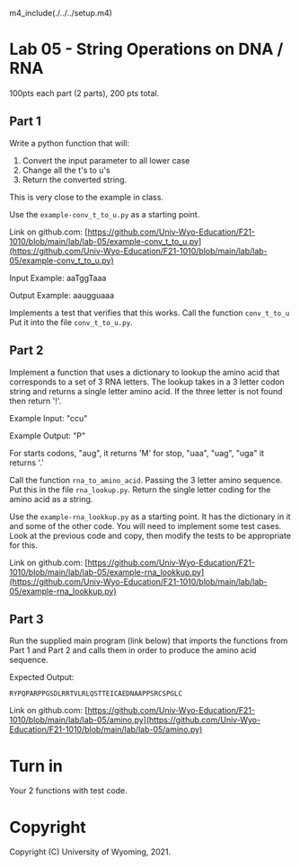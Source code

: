 

m4_include(./../../setup.m4)

# Lab 05 - String Operations on DNA / RNA

100pts each part (2 parts), 200 pts total.



## Part 1

Write a python function that will: 

1.  Convert the input parameter to all lower case
2.  Change all the t's to u's
3.  Return the converted string.

This is very close to the example in class.

Use the `example-conv_t_to_u.py` as a starting point.

Link on github.com: [https://github.com/Univ-Wyo-Education/F21-1010/blob/main/lab/lab-05/example-conv_t_to_u.py](https://github.com/Univ-Wyo-Education/F21-1010/blob/main/lab/lab-05/example-conv_t_to_u.py)

Input Example: aaTggTaaa

Output Example:  aaugguaaa

Implements a test that verifies that this works.  Call the function `conv_t_to_u`
Put it into the file `conv_t_to_u.py`.




## Part 2

Implement a function that uses a dictionary to lookup the amino acid
that corresponds to a set of 3 RNA letters.    The lookup takes in
a 3 letter codon string and returns a single letter amino acid.
If the three letter is not found then return '!'.

Example Input: "ccu" 

Example Output: "P"

For starts codons, "aug",  it returns 'M' for stop, "uaa", "uag", "uga" it returns '.'

Call the function `rna_to_amino_acid`.  Passing the 3 letter amino sequence.
Put this in the file `rna_lookup.py`.
Return the single letter coding for the amino acid as a string.

Use the `example-rna_lookkup.py` as a starting point.    It has the dictionary in it
and some of the other code.  You will need to implement some test cases.  Look at
the previous code and copy, then modify the tests to be appropriate for this.

Link on github.com: [https://github.com/Univ-Wyo-Education/F21-1010/blob/main/lab/lab-05/example-rna_lookkup.py](https://github.com/Univ-Wyo-Education/F21-1010/blob/main/lab/lab-05/example-rna_lookkup.py)





## Part 3

Run the supplied main program (link below) that imports the functions from Part 1 and Part 2 and
calls them in order to produce the amino acid sequence.

Expected Output:

```
RYPQPARPPGSDLRRTVLRLQSTTEICAEDNAAPPSRCSPGLC
```

Link on github.com: [https://github.com/Univ-Wyo-Education/F21-1010/blob/main/lab/lab-05/amino.py](https://github.com/Univ-Wyo-Education/F21-1010/blob/main/lab/lab-05/amino.py)




# Turn in

Your 2 functions with test code.















# Copyright

Copyright (C) University of Wyoming, 2021.
